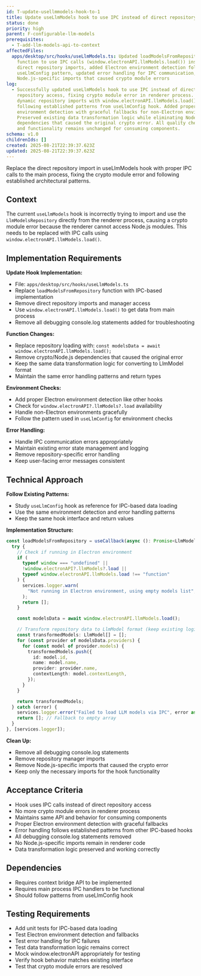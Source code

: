 ```yaml
---
id: T-update-usellmmodels-hook-to-1
title: Update useLlmModels hook to use IPC instead of direct repository access
status: done
priority: high
parent: F-configurable-llm-models
prerequisites:
  - T-add-llm-models-api-to-context
affectedFiles:
  apps/desktop/src/hooks/useLlmModels.ts: Updated loadModelsFromRepository
    function to use IPC calls (window.electronAPI.llmModels.load()) instead of
    direct repository imports, added Electron environment detection following
    useLlmConfig pattern, updated error handling for IPC communication, removed
    Node.js-specific imports that caused crypto module errors
log:
  - Successfully updated useLlmModels hook to use IPC instead of direct
    repository access, fixing crypto module error in renderer process. Replaced
    dynamic repository imports with window.electronAPI.llmModels.load() calls
    following established patterns from useLlmConfig hook. Added proper Electron
    environment detection with graceful fallbacks for non-Electron environments.
    Preserved existing data transformation logic while eliminating Node.js
    dependencies that caused the original crypto error. All quality checks pass
    and functionality remains unchanged for consuming components.
schema: v1.0
childrenIds: []
created: 2025-08-21T22:39:37.623Z
updated: 2025-08-21T22:39:37.623Z
---
```


Replace the direct repository import in useLlmModels hook with proper IPC calls to the main process, fixing the crypto module error and following established architectural patterns.

## Context

The current `useLlmModels` hook is incorrectly trying to import and use the `LlmModelsRepository` directly from the renderer process, causing a crypto module error because the renderer cannot access Node.js modules. This needs to be replaced with IPC calls using `window.electronAPI.llmModels.load()`.

## Implementation Requirements

**Update Hook Implementation:**

- File: `apps/desktop/src/hooks/useLlmModels.ts`
- Replace `loadModelsFromRepository` function with IPC-based implementation
- Remove direct repository imports and manager access
- Use `window.electronAPI.llmModels.load()` to get data from main process
- Remove all debugging console.log statements added for troubleshooting

**Function Changes:**

- Replace repository loading with: `const modelsData = await window.electronAPI.llmModels.load();`
- Remove crypto/Node.js dependencies that caused the original error
- Keep the same data transformation logic for converting to LlmModel format
- Maintain the same error handling patterns and return types

**Environment Checks:**

- Add proper Electron environment detection like other hooks
- Check for `window.electronAPI?.llmModels?.load` availability
- Handle non-Electron environments gracefully
- Follow the pattern used in `useLlmConfig` for environment checks

**Error Handling:**

- Handle IPC communication errors appropriately
- Maintain existing error state management and logging
- Remove repository-specific error handling
- Keep user-facing error messages consistent

## Technical Approach

**Follow Existing Patterns:**

- Study `useLlmConfig` hook as reference for IPC-based data loading
- Use the same environment detection and error handling patterns
- Keep the same hook interface and return values

**Implementation Structure:**

```typescript
const loadModelsFromRepository = useCallback(async (): Promise<LlmModel[]> => {
  try {
    // Check if running in Electron environment
    if (
      typeof window === "undefined" ||
      !window.electronAPI?.llmModels?.load ||
      typeof window.electronAPI.llmModels.load !== "function"
    ) {
      services.logger.warn(
        "Not running in Electron environment, using empty models list",
      );
      return [];
    }

    const modelsData = await window.electronAPI.llmModels.load();

    // Transform repository data to LlmModel format (keep existing logic)
    const transformedModels: LlmModel[] = [];
    for (const provider of modelsData.providers) {
      for (const model of provider.models) {
        transformedModels.push({
          id: model.id,
          name: model.name,
          provider: provider.name,
          contextLength: model.contextLength,
        });
      }
    }

    return transformedModels;
  } catch (error) {
    services.logger.error("Failed to load LLM models via IPC", error as Error);
    return []; // Fallback to empty array
  }
}, [services.logger]);
```

**Clean Up:**

- Remove all debugging console.log statements
- Remove repository manager imports
- Remove Node.js-specific imports that caused the crypto error
- Keep only the necessary imports for the hook functionality

## Acceptance Criteria

- Hook uses IPC calls instead of direct repository access
- No more crypto module errors in renderer process
- Maintains same API and behavior for consuming components
- Proper Electron environment detection with graceful fallbacks
- Error handling follows established patterns from other IPC-based hooks
- All debugging console.log statements removed
- No Node.js-specific imports remain in renderer code
- Data transformation logic preserved and working correctly

## Dependencies

- Requires context bridge API to be implemented
- Requires main process IPC handlers to be functional
- Should follow patterns from useLlmConfig hook

## Testing Requirements

- Add unit tests for IPC-based data loading
- Test Electron environment detection and fallbacks
- Test error handling for IPC failures
- Test data transformation logic remains correct
- Mock window.electronAPI appropriately for testing
- Verify hook behavior matches existing interface
- Test that crypto module errors are resolved
